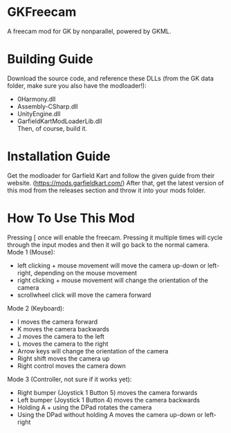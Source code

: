 # GKFreecam
A freecam mod for GK by nonparallel, powered by GKML.

# Building Guide
Download the source code, and reference these DLLs (from the GK data folder, make sure you also have the modloader!):
  - 0Harmony.dll
  - Assembly-CSharp.dll
  - UnityEngine.dll
  - GarfieldKartModLoaderLib.dll  
Then, of course, build it.
# Installation Guide
Get the modloader for Garfield Kart and follow the given guide from their website. (https://mods.garfieldkart.com/)
After that, get the latest version of this mod from the releases section and throw it into your mods folder.

# How To Use This Mod

Pressing [ once will enable the freecam. Pressing it multiple times will cycle through the input modes and then it will go back to the normal camera.
Mode 1 (Mouse):
  - left clicking + mouse movement will move the camera up-down or left-right, depending on the mouse movement
  - right clicking + mouse movement will change the orientation of the camera
  - scrollwheel click will move the camera forward
  
Mode 2 (Keyboard):
  - I moves the camera forward
  - K moves the camera backwards
  - J moves the camera to the left
  - L moves the camera to the right
  - Arrow keys will change the orientation of the camera
  - Right shift moves the camera up
  - Right control moves the camera down
  
Mode 3 (Controller, not sure if it works yet):
  - Right bumper (Joystick 1 Button 5) moves the camera forwards
  - Left bumper (Joystick 1 Button 4) moves the camera backwards
  - Holding A + using the DPad rotates the camera
  - Using the DPad without holding A moves the camera up-down or left-right
